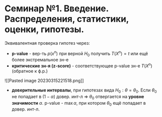 # Семинар №1. Введение. Распределения, статистики, оценки, гипотезы.

Эквивалентная проверка гипотез через:
* **p-value** - вер-ть $p(x^n)$ при верной $H_0$ получить $T(X^n)=t$ или ещё более экстремальное зн-е
* **критические зн-я (z-score)** - соответствующее p-value зн-е $T(X^n)$ (обратное к ф.р.)

![[Pasted image 20230315221518.png]]

* **доверительные интервалы**, при гипотезах вида $H_0: \theta = \theta_0$.
Если $\theta_0$ не попадает в $(1-\alpha)$ довер. инт-л => $\theta_0$ отвергается на **уровне значимости** $\alpha$.
p-value - $\max \alpha$, при котором $\theta_0$ ещё попадает в довер. инт-л.